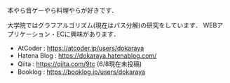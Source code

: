 本やら音ゲーやら料理やらが好きです．

大学院ではグラフアルゴリズム(現在はパス分解)の研究をしています．
WEBアプリケーション・ECに興味があります．

- AtCoder : https://atcoder.jp/users/dokaraya
- Hatena Blog : https://dokaraya.hatenablog.com/ 
- Qiita : https://qiita.com/9tc (6/8現在未投稿)
- Booklog : https://booklog.jp/users/dokaraya

